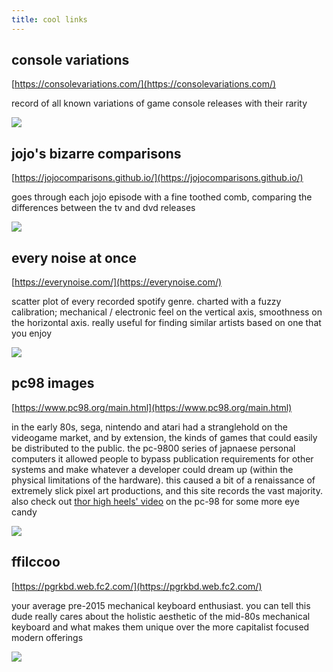 ```yaml
---
title: cool links
---
```


## console variations
[https://consolevariations.com/](https://consolevariations.com/)

record of all known variations of game console releases with their rarity

<a href="https://consolevariations.com/"><img src="/_assets/img/cool_links/console.jpg"/></a>

## jojo's bizarre comparisons
[https://jojocomparisons.github.io/](https://jojocomparisons.github.io/)

goes through each jojo episode with a fine toothed comb, comparing the differences between the tv and dvd releases

<a href="https://jojocomparisons.github.io/"><img src="/_assets/img/cool_links/jojo.jpg"/></a>

## every noise at once
[https://everynoise.com/](https://everynoise.com/)

scatter plot of every recorded spotify genre. charted with a fuzzy calibration; mechanical / electronic feel on the vertical axis, smoothness on the horizontal axis. really useful for finding similar artists based on one that you enjoy

<a href="https://everynoise.com/"><img src="/_assets/img/cool_links/everynoise.jpg"/></a>

## pc98 images
[https://www.pc98.org/main.html](https://www.pc98.org/main.html)

in the early 80s, sega, nintendo and atari had a stranglehold on the videogame market, and by extension, the kinds of games that could easily be distributed to the public. the pc-9800 series of japnaese personal computers it allowed people to bypass publication requirements for other systems and make whatever a developer could dream up (within the physical limitations of the hardware). this caused a bit of a renaissance of extremely slick pixel art productions, and this site records the vast majority. also check out [thor high heels' video](https://www.youtube.com/watch?v=OVpX2y6KjwA) on the pc-98 for some more eye candy

<a href="https://www.pc98.org/main.html"><img src="/_assets/img/cool_links/pc98.jpg"/></a>

## ffilccoo
[https://pgrkbd.web.fc2.com/](https://pgrkbd.web.fc2.com/)

your average pre-2015 mechanical keyboard enthusiast. you can tell this dude really cares about the holistic aesthetic of the mid-80s mechanical keyboard and what makes them unique over the more capitalist focused modern offerings

<a href="https://pgrkbd.web.fc2.com/"><img src="/_assets/img/cool_links/filco.jpg"/></a>